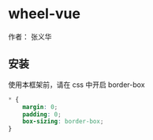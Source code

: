 # wheel-vue

作者： 张义华

## 安装

使用本框架前，请在 css 中开启 border-box

```css
* {
    margin: 0;
    padding: 0;
    box-sizing: border-box;
}
 ```

